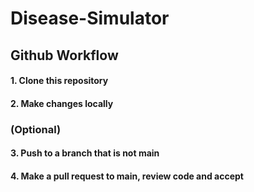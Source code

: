# Disease-Simulator
## Github Workflow
#### 1. Clone this repository
#### 2. Make changes locally
### (Optional)
#### 3. Push to a branch that is not main
#### 4. Make a pull request to main, review code and accept
